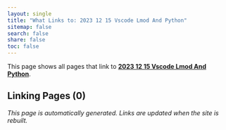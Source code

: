 ```yaml
---
layout: single
title: "What Links to: 2023 12 15 Vscode Lmod And Python"
sitemap: false
search: false
share: false
toc: false
---
```


This page shows all pages that link to **[2023 12 15 Vscode Lmod And Python](/scicompannounce/2023-12-15-vscode-lmod-and-python/)**.

## Linking Pages (0)


*This page is automatically generated. Links are updated when the site is rebuilt.*
